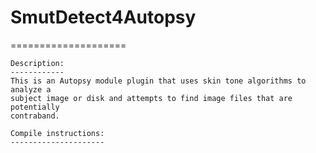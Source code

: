 # SmutDetect4Autopsy
====================

   
    Description:  
    ------------
    This is an Autopsy module plugin that uses skin tone algorithms to analyze a
    subject image or disk and attempts to find image files that are potentially 
    contraband.
    
    Compile instructions:
    ---------------------
    
